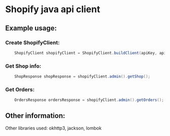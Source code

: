 # Shopify java api client
## Example usage:

### Create ShopifyClient: 
```java
    ShopifyClient shopifyClient = ShopifyClient.buildClient(apiKey, apiPassword, shopName);

```

### Get Shop info:
```java
    ShopResponse shopResponse = shopifyClient.admin().getShop();
```

### Get Orders:
```java
    OrdersResponse ordersResponse = shopifyClient.admin().getOrders();
```


## Other information:

Other libraries used: okhttp3, jackson, lombok